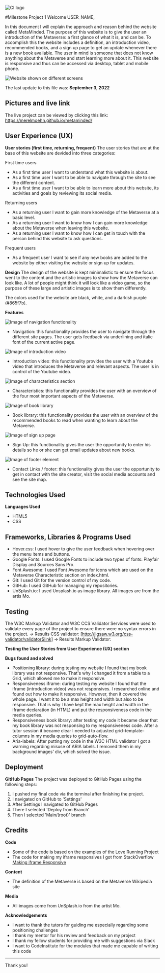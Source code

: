 ![CI logo](https://codeinstitute.s3.amazonaws.com/fullstack/ci_logo_small.png)

#Milestone Project 1
Welcome USER_NAME,

In this document I will explain the approach and reason behind the website called MetaMinded. The purpose of this website is to give the user an introduction of the Metaverse: a first glance of what it is, and can be. To accomplish this the website includes a definition, an introduction video, recommended books, and a sign up page to get an update whenever there is a new book available. The user in mind is someone that does not know anything about the Metaverse and start learning more about it. This website is responsive and thus can be accessed via desktop, tablet and mobile phone.

![Website shown on different screens](assets/images/metaminded_website.png)

The last update to this file was: **September 3, 2022**

## Pictures and live link
The live project can be viewed by clicking this link: https://merelmoehn.github.io/metaminded/

## User Experience (UX)
**User stories (first time, returning, frequent)**
The user stories that are at the base of this website are devided into three categories:

First time users
* As a first time user I want to understand what this website is about.
* As a first time user I want to be able to navigate through the site to see the different content.
* As a first time user I want to be able to learn more about this website, its activities and goals by reviewing its social media.

Returning users
* As a returning user I want to gain more knowledge of the Metaverse at a basic level.
* As a returning user I want to know how I can gain more knowledge about the Metaverse when leaving this website.
* As a returning user I want to know how I can get in touch with the person behind this website to ask questions.

Frequent users
* As a frequent user I want to see if any new books are added to the website by either visiting the website or sign up for updates.


**Design**
The design of the website is kept minimalistic to ensure the focus went to the content and the artistic images to show how the Metaverse can look like. A lot of people might think it will look like a video game, so the purpose of these large and artistic images is to show them differently.

The colors used for the website are black, white, and a darkish purple (#865f7b).

**Features**

![Image of navigation functionality](assets/images/navigation.png)
* Navigation: this functionality provides the user to navigate through the different site pages. The user gets feedback via underlining and italic font of the current active page.

![Image of introduction video](assets/images/introduction_video.png)
* Introduction video: this functionality provides the user with a Youtube video that introduces the Metaverse and relevant aspects. The user is in control of the Youtube video.

![Image of characteristics section](assets/images/characteristics.png)
* Characteristics: this functionality provides the user with an overview of the four most important aspects of the Metaverse.

![Image of book library](assets/images/recommended_books.png)
* Book library: this functionality provides the user with an overview of the recommended books to read when wanting to learn about the Metaverse.

![Image of sign up page](assets/images/signup_form.png)
* Sign Up: this functionality gives the user the opportunity to enter his details so he or she can get email updates about new books.

![Image of footer element](assets/images/Footer.png)
* Contact Links / footer: this functionality gives the user the opportunity to get in contact with the site creator, visit the social media accounts and see the site map.


## Technologies Used
**Languages Used**
* HTML5
* CSS

## Frameworks, Libraries & Programs Used
* Hover.css: I used hover to give the user feedback when hovering over the menu items and buttons.
* Google Fonts: I used Google Fonts to include two types of fonts: Playfair Display and Sources Sans Pro.
* Font Awesome: I used Font Awesome for icons which are used on the Metaverse Characteristic section on index.html.
* Git: I used Git for the version control of my code.
* GitHub: I used GitHub for managing my repositories.
* UnSplash.io: I used Unsplash.io as image library. All images are from the artis Mo.

## Testing
The W3C Markup Validator and W3C CCS Validator Services were used to validate every page of the project to ensure there were no syntax errors in the project.
-> Results CSS validator: [http://jigsaw.w3.org/css-validator/validator$link]
-> Results Markup Validator:

**Testing the User Stories from User Experience (UX) section**


**Bugs found and solved**
* Positioning library: during testing my website I found that my book library was not responsive. That's why I changed it from a table to a Grid, which allowed me to make it responsive.
* Responsiveness iframe: during testing my website I found that the iframe (introduction video) was not responsives. I researched online and found out how to make it responsive. However, then it covered the whole page. I want it to be a max height and width but also to be responsive. That is why I have kept the max height and width in the iframe declaration (in HTML) and put the responsiveness code in the media queries.
* Responsiveness book library: after testing my code it became clear that my book library was not responsing to my responsiveness code. After a tutor session it became clear I needed to adjusted grid-template-columns in my media queries to grid-auto-flow.
* Aria-labels: After putting my code in the W3C HTML validator I got a warning regarding misuse of ARIA labels. I removed them in my background images' div, which solved the issue.

## Deployment
**GitHub Pages**
The project was deployed to GitHub Pages using the following steps:
1. I pushed my final code via the terminal after finishing the project.
2. I navigated on GitHub to 'Settings'
3. After Settings I navigated to GitHub Pages
4. There I selected 'Deploy from Branch'
5. Then I selected 'Main/(root)' branch

## Credits
**Code**
* Some of the code is based on the examples of the Love Running Project
* The code for making my iframe responsives I got from StackOverflow [Making iframe Responsive](https://stackoverflow.com/questions/17838607/making-an-iframe-responsive)

**Content**
* The definition of the Metaverse is based on the Metaverse Wikipedia site

**Media**
* All images come from UnSplash.io from the artist Mo.

**Acknowledgements**
* I want to thank the tutors for guiding me especially regarding some positioning challenges
* I thank my mentor for his review and feedback on my project
* I thank my fellow students for providing me with suggestions via Slack
* I want to CodeInstitute for the modules that made me capable of writing this code
---

Thank you!

